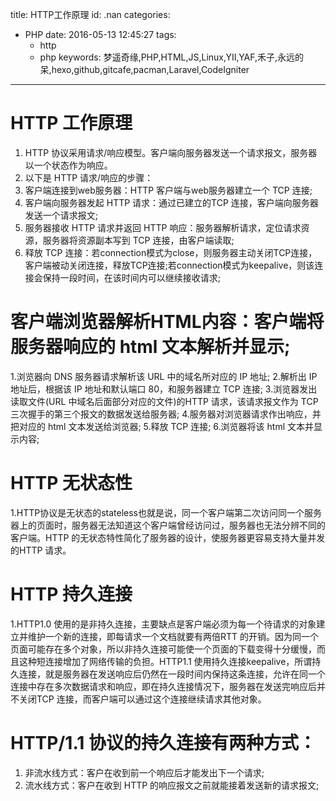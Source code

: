 title: HTTP工作原理
id: .nan
categories:
  - PHP
date: 2016-05-13 12:45:27
tags: 
	- http
	- php
keywords: 梦遥奇缘,PHP,HTML,JS,Linux,YII,YAF,禾子,永远的呆,hexo,github,gitcafe,pacman,Laravel,CodeIgniter
---

# HTTP 工作原理
1. HTTP 协议采用请求/响应模型。客户端向服务器发送一个请求报文，服务器以一个状态作为响应。
2. 以下是 HTTP 请求/响应的步骤：
3. 客户端连接到web服务器：HTTP 客户端与web服务器建立一个 TCP 连接;
4. 客户端向服务器发起 HTTP 请求：通过已建立的TCP 连接，客户端向服务器发送一个请求报文;
5. 服务器接收 HTTP 请求并返回 HTTP 响应：服务器解析请求，定位请求资源，服务器将资源副本写到 TCP 连接，由客户端读取;
6. 释放 TCP 连接：若connection模式为close，则服务器主动关闭TCP连接，客户端被动关闭连接，释放TCP连接;若connection模式为keepalive，则该连接会保持一段时间，在该时间内可以继续接收请求;
# 客户端浏览器解析HTML内容：客户端将服务器响应的 html 文本解析并显示;
1.浏览器向 DNS 服务器请求解析该 URL 中的域名所对应的 IP 地址;
2.解析出 IP 地址后，根据该 IP 地址和默认端口 80，和服务器建立 TCP 连接;
3.浏览器发出读取文件(URL 中域名后面部分对应的文件)的HTTP 请求，该请求报文作为 TCP 三次握手的第三个报文的数据发送给服务器;
4.服务器对浏览器请求作出响应，并把对应的 html 文本发送给浏览器;
5.释放 TCP 连接;
6.浏览器将该 html 文本并显示内容;
# HTTP 无状态性
1.HTTP协议是无状态的stateless也就是说，同一个客户端第二次访问同一个服务器上的页面时，服务器无法知道这个客户端曾经访问过，服务器也无法分辨不同的客户端。HTTP 的无状态特性简化了服务器的设计，使服务器更容易支持大量并发的HTTP 请求。
# HTTP 持久连接
1.HTTP1.0 使用的是非持久连接，主要缺点是客户端必须为每一个待请求的对象建立并维护一个新的连接，即每请求一个文档就要有两倍RTT 的开销。因为同一个页面可能存在多个对象，所以非持久连接可能使一个页面的下载变得十分缓慢，而且这种短连接增加了网络传输的负担。HTTP1.1 使用持久连接keepalive，所谓持久连接，就是服务器在发送响应后仍然在一段时间内保持这条连接，允许在同一个连接中存在多次数据请求和响应，即在持久连接情况下，服务器在发送完响应后并不关闭TCP 连接，而客户端可以通过这个连接继续请求其他对象。
# HTTP/1.1 协议的持久连接有两种方式：
1. 非流水线方式：客户在收到前一个响应后才能发出下一个请求;
2. 流水线方式：客户在收到 HTTP 的响应报文之前就能接着发送新的请求报文;


